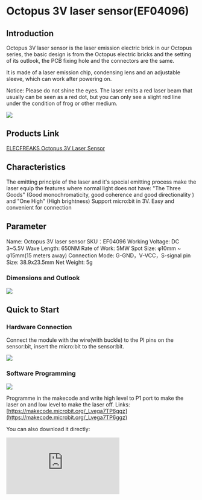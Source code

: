 ﻿# Octopus 3V laser sensor(EF04096)

## Introduction


Octopus 3V laser sensor is the laser emission electric brick in our Octopus series, the basic design is from the Octopus electric bricks and the setting of its outlook, the PCB fixing hole and the connectors are the same.

It is made of a laser emission chip,  condensing lens and an adjustable sleeve, which can work after powering on.

Notice: Please do not shine the eyes. The laser emits a red laser beam that usually can be seen as a red dot,  but you can only see a slight red line under the condition of frog or other medium.

![](https://wiki-media-ef.oss-cn-hongkong.aliyuncs.com/docs/microbit/sensor/octopus-sensors/output/images/04096_00.jpg)


## Products Link

[ELECFREAKS Octopus 3V Laser Sensor](https://shop.elecfreaks.com/products/elecfreaks-octopus-3v-laser-sensor?_pos=1&_sid=090415e74&_ss=r)


## Characteristics

 The emitting principle of the laser and it's special emitting process make the laser equip the features where normal light does not have: "The Three Goods" (Good monochromaticity, good coherence and good directionality ) and "One High" (High brightness)
 Support micro:bit in 3V.
 Easy and convenient for connection

## Parameter


 Name: Octopus 3V laser sensor
 SKU：EF04096
 Working Voltage: DC 3~5.5V
 Wave Length: 650NM
 Rate of Work: 5MW
 Spot Size: φ10mm ~ φ15mm(15 meters away)
 Connection Mode: G-GND，V-VCC，S-signal pin
 Size: 38.9x23.5mm
 Net Weight: 5g

### Dimensions and Outlook

![](https://wiki-media-ef.oss-cn-hongkong.aliyuncs.com/docs/microbit/sensor/octopus-sensors/output/images/eNbM5Kz.png)

## Quick to Start

### Hardware Connection

Connect the module with the wire(with buckle) to the PI pins on the sensor:bit, insert the micro:bit to the sensor:bit.



![](https://wiki-media-ef.oss-cn-hongkong.aliyuncs.com/docs/microbit/sensor/octopus-sensors/output/images/04095_2.png)

### Software Programming

![](https://wiki-media-ef.oss-cn-hongkong.aliyuncs.com/i18n/en/docusaurus-plugin-content-docs/current/microbit/sensor/octopus-sensors/output/images/04096_03.png)

Programme in the makecode and write high level to P1 port to make the laser on  and low level to make the laser off.
Links: [https://makecode.microbit.org/_Lvega7TP6ggz](https://makecode.microbit.org/_Lvega7TP6ggz)

You can also download it directly:

<div
    style={{
        position: 'relative',
        paddingBottom: '60%',
        overflow: 'hidden',
    }}
>
    <iframe
        src="https://makecode.microbit.org/_Lvega7TP6ggz"
        frameborder="0"
        sandbox="allow-popups allow-forms allow-scripts allow-same-origin"
        style={{
            position: 'absolute',
            width: '100%',
            height: '100%',
        }}
    />
</div>

### Result

The laser lights on.

## FAQ
